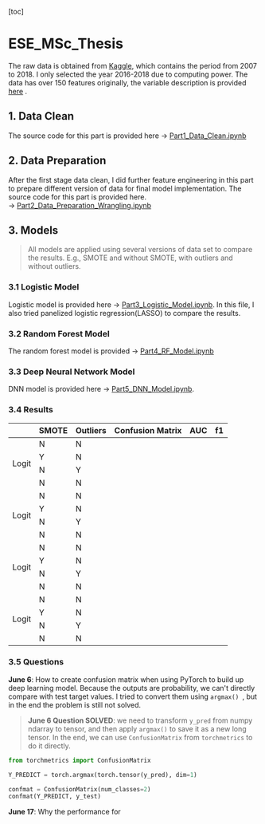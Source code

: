 [toc]

# ESE_MSc_Thesis

The raw data is obtained from [Kaggle](https://www.kaggle.com/datasets/wordsforthewise/lending-club), which contains the period from 2007 to 2018. I only selected the year 2016-2018 due to computing power.  The data has over 150 features originally, the variable description is provided [here](./Data/LCDataDictionary.xlsx) .

## 1.  Data Clean

The source code for this part is provided here &rarr; [Part1_Data_Clean.ipynb](./Code/Part1_Data_Clean.ipynb)

## 2. Data Preparation

After the first stage data clean, I did further feature engineering in this part to prepare different version of data for final model implementation. The source code for this part is provided here. &rarr; [Part2_Data_Preparation_Wrangling.ipynb](./Code/Part2_Data_Preparation_Wrangling.ipynb)

## 3. Models

> All models are applied using several versions of data set to compare the results. E.g., SMOTE and without SMOTE,  with outliers and without outliers.

### 3.1 Logistic Model

Logistic model is provided here &rarr; [Part3_Logistic_Model.ipynb](./Code/Part3_Logistic_Model.ipynb). In this file, I also tried panelized logistic regression(LASSO) to compare the results.  

### 3.2 Random Forest Model

The random forest model is provided &rarr; [Part4_RF_Model.ipynb](../Code/Part4_RF_Model.ipynb)

### 3.3 Deep Neural Network Model

DNN model is provided here &rarr; [Part5_DNN_Model.ipynb](../Code/Part5_DNN_Model.ipynb). 

### 3.4  Results

<table>
<thead>
  <tr>
    <th></th>
    <th>SMOTE</th>
    <th>Outliers</th>
    <th colspan="2">Confusion Matrix</th>
    <th>AUC</th>
    <th>f1</th>
  </tr>
</thead>
<tbody>
  <tr>
    <td rowspan="8">Logit</td>
    <td rowspan="2">N</td>
    <td rowspan="2">N</td>
    <td></td>
    <td></td>
    <td rowspan="2"></td>
    <td rowspan="2"></td>
  </tr>
  <tr>
    <td></td>
    <td></td>
  </tr>
  <tr>
    <td rowspan="2">Y</td>
    <td rowspan="2">N</td>
    <td></td>
    <td></td>
    <td rowspan="2"></td>
    <td rowspan="2"></td>
  </tr>
  <tr>
    <td></td>
    <td></td>
  </tr>
  <tr>
    <td rowspan="2">N</td>
    <td rowspan="2">Y</td>
    <td></td>
    <td></td>
    <td rowspan="2"></td>
    <td rowspan="2"></td>
  </tr>
  <tr>
    <td></td>
    <td></td>
  </tr>
  <tr>
    <td rowspan="2">N</td>
    <td rowspan="2">N</td>
    <td></td>
    <td></td>
    <td rowspan="2"></td>
    <td rowspan="2"></td>
  </tr>
  <tr>
    <td></td>
    <td></td>
  </tr>
      <tr>
    <td rowspan="8">Logit</td>
    <td rowspan="2">N</td>
    <td rowspan="2">N</td>
    <td></td>
    <td></td>
    <td rowspan="2"></td>
    <td rowspan="2"></td>
  </tr>
  <tr>
    <td></td>
    <td></td>
  </tr>
  <tr>
    <td rowspan="2">Y</td>
    <td rowspan="2">N</td>
    <td></td>
    <td></td>
    <td rowspan="2"></td>
    <td rowspan="2"></td>
  </tr>
  <tr>
    <td></td>
    <td></td>
  </tr>
  <tr>
    <td rowspan="2">N</td>
    <td rowspan="2">Y</td>
    <td></td>
    <td></td>
    <td rowspan="2"></td>
    <td rowspan="2"></td>
  </tr>
  <tr>
    <td></td>
    <td></td>
  </tr>
  <tr>
    <td rowspan="2">N</td>
    <td rowspan="2">N</td>
    <td></td>
    <td></td>
    <td rowspan="2"></td>
    <td rowspan="2"></td>
  </tr>
  <tr>
    <td></td>
    <td></td>
  </tr>
      <tr>
    <td rowspan="8">Logit</td>
    <td rowspan="2">N</td>
    <td rowspan="2">N</td>
    <td></td>
    <td></td>
    <td rowspan="2"></td>
    <td rowspan="2"></td>
  </tr>
  <tr>
    <td></td>
    <td></td>
  </tr>
  <tr>
    <td rowspan="2">Y</td>
    <td rowspan="2">N</td>
    <td></td>
    <td></td>
    <td rowspan="2"></td>
    <td rowspan="2"></td>
  </tr>
  <tr>
    <td></td>
    <td></td>
  </tr>
  <tr>
    <td rowspan="2">N</td>
    <td rowspan="2">Y</td>
    <td></td>
    <td></td>
    <td rowspan="2"></td>
    <td rowspan="2"></td>
  </tr>
  <tr>
    <td></td>
    <td></td>
  </tr>
  <tr>
    <td rowspan="2">N</td>
    <td rowspan="2">N</td>
    <td></td>
    <td></td>
    <td rowspan="2"></td>
    <td rowspan="2"></td>
  </tr>
  <tr>
    <td></td>
    <td></td>
  </tr>
      <tr>
    <td rowspan="8">Logit</td>
    <td rowspan="2">N</td>
    <td rowspan="2">N</td>
    <td></td>
    <td></td>
    <td rowspan="2"></td>
    <td rowspan="2"></td>
  </tr>
  <tr>
    <td></td>
    <td></td>
  </tr>
  <tr>
    <td rowspan="2">Y</td>
    <td rowspan="2">N</td>
    <td></td>
    <td></td>
    <td rowspan="2"></td>
    <td rowspan="2"></td>
  </tr>
  <tr>
    <td></td>
    <td></td>
  </tr>
  <tr>
    <td rowspan="2">N</td>
    <td rowspan="2">Y</td>
    <td></td>
    <td></td>
    <td rowspan="2"></td>
    <td rowspan="2"></td>
  </tr>
  <tr>
    <td></td>
    <td></td>
  </tr>
  <tr>
    <td rowspan="2">N</td>
    <td rowspan="2">N</td>
    <td></td>
    <td></td>
    <td rowspan="2"></td>
    <td rowspan="2"></td>
  </tr>
  <tr>
    <td></td>
    <td></td>
  </tr>
</tbody>
</table>

### 3.5 Questions

**June 6**: How to create confusion matrix when using PyTorch to build up deep learning model.  Because the outputs are probability, we can't directly compare with test target values.  I tried to convert them using `argmax() `, but in the end the problem is still not solved. 

>**June 6 Question SOLVED**: we need to transform `y_pred` from numpy ndarray to tensor, and then apply `argmax()` to save it as a new long tensor. In the end, we can use `ConfusionMatrix` from `torchmetrics` to do it directly. 

```python
from torchmetrics import ConfusionMatrix

Y_PREDICT = torch.argmax(torch.tensor(y_pred), dim=1)

confmat = ConfusionMatrix(num_classes=2)
confmat(Y_PREDICT, y_test)
```



**June 17**: Why the performance for 
